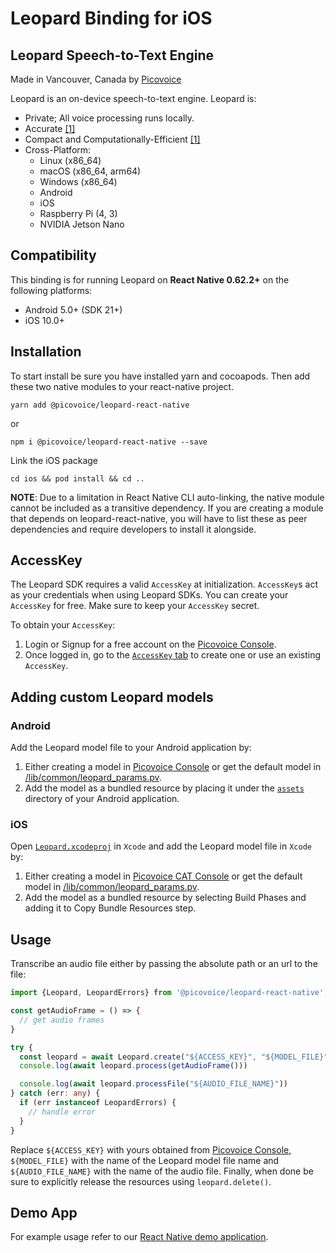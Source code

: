 # Leopard Binding for iOS

## Leopard Speech-to-Text Engine

Made in Vancouver, Canada by [Picovoice](https://picovoice.ai)

Leopard is an on-device speech-to-text engine. Leopard is:

- Private; All voice processing runs locally.
- Accurate [[1]](https://github.com/Picovoice/speech-to-text-benchmark#results)
- Compact and Computationally-Efficient [[1]](https://github.com/Picovoice/speech-to-text-benchmark#results)
- Cross-Platform:
  - Linux (x86_64)
  - macOS (x86_64, arm64)
  - Windows (x86_64)
  - Android
  - iOS
  - Raspberry Pi (4, 3)
  - NVIDIA Jetson Nano

## Compatibility

This binding is for running Leopard on **React Native 0.62.2+** on the following platforms:

- Android 5.0+ (SDK 21+)
- iOS 10.0+

## Installation

To start install be sure you have installed yarn and cocoapods. Then add these two native modules to your react-native project.

```console
yarn add @picovoice/leopard-react-native
```
or
```console
npm i @picovoice/leopard-react-native --save
```

Link the iOS package

```console
cd ios && pod install && cd ..
```

**NOTE**: Due to a limitation in React Native CLI auto-linking, the native module cannot be included as a
transitive dependency. If you are creating a module that depends on leopard-react-native,
you will have to list these as peer dependencies and require developers to install it alongside.

## AccessKey

The Leopard SDK requires a valid `AccessKey` at initialization. `AccessKey`s act as your credentials when using Leopard SDKs.
You can create your `AccessKey` for free. Make sure to keep your `AccessKey` secret.

To obtain your `AccessKey`:
1. Login or Signup for a free account on the [Picovoice Console](https://picovoice.ai/console/).
2. Once logged in, go to the [`AccessKey` tab](https://console.picovoice.ai/access_key) to create one or use an existing `AccessKey`.

## Adding custom Leopard models

### Android

Add the Leopard model file to your Android application by:

1. Either creating a model in [Picovoice Console](https://console.picovoice.ai/) or get the default model in [/lib/common/leopard_params.pv](/lib/common/leopard_params.pv).
2. Add the model as a bundled resource by placing it under the [`assets`](./android/src/main/assets/) directory of your Android application.

### iOS

Open [`Leopard.xcodeproj`](./ios/Leopard.xcodeproj) in `Xcode` and add the Leopard model file in `Xcode` by:

1. Either creating a model in [Picovoice CAT Console](https://picovoice.ai/cat/) or get the default model in [/lib/common/leopard_params.pv](/lib/common/leopard_params.pv).
2. Add the model as a bundled resource by selecting Build Phases and adding it to Copy Bundle Resources step.

## Usage

Transcribe an audio file either by passing the absolute path or an url to the file:

```typescript
import {Leopard, LeopardErrors} from '@picovoice/leopard-react-native';

const getAudioFrame = () => {
  // get audio frames
}

try {
  const leopard = await Leopard.create("${ACCESS_KEY}", "${MODEL_FILE}")
  console.log(await leopard.process(getAudioFrame()))

  console.log(await leopard.processFile("${AUDIO_FILE_NAME}"))
} catch (err: any) {
  if (err instanceof LeopardErrors) {
    // handle error
  }
}
```

Replace `${ACCESS_KEY}` with yours obtained from [Picovoice Console]((https://console.picovoice.ai/)), `${MODEL_FILE}`
with the name of the Leopard model file name and `${AUDIO_FILE_NAME}` with the name of the audio file.
Finally, when done be sure to explicitly release the resources using `leopard.delete()`.

## Demo App

For example usage refer to our [React Native demo application](/demo/react-native).
